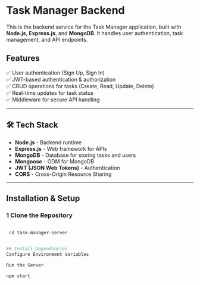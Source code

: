 #  Task Manager Backend

This is the backend service for the Task Manager application, built with **Node.js**, **Express.js**, and **MongoDB**. It handles user authentication, task management, and API endpoints.

##  Features

✅ User authentication (Sign Up, Sign In)  
✅ JWT-based authentication & authorization  
✅ CRUD operations for tasks (Create, Read, Update, Delete)  
✅ Real-time updates for task status  
✅ Middleware for secure API handling  

---

## 🛠 Tech Stack

- **Node.js** - Backend runtime  
- **Express.js** - Web framework for APIs  
- **MongoDB** - Database for storing tasks and users  
- **Mongoose** - ODM for MongoDB  
- **JWT (JSON Web Tokens)** - Authentication  
- **CORS** - Cross-Origin Resource Sharing  

---

##  Installation & Setup

### 1️ **Clone the Repository**
```bash

 cd task-manager-server


## Install Dependencies
Configure Environment Variables

Run the Server

npm start


